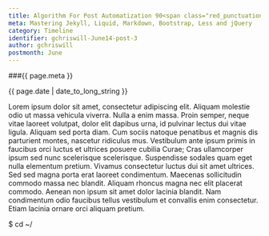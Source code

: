 ```yaml
---
title: Algorithm For Post Automatization 90<span class="red_punctuation">%</span> Completed<span class="red_punctuation">!</span>
meta: Mastering Jekyll, Liquid, Markdown, Bootstrap, Less and jQuery
category: Timeline
identifier: gchriswill-June14-post-3
author: gchriswill
postmonth: June
---
```


###{{ page.meta }}

{{ page.date | date_to_long_string }}


Lorem ipsum dolor sit amet, consectetur adipiscing elit.
Aliquam molestie odio ut massa vehicula viverra.
Nulla a enim massa. Proin semper, neque vitae laoreet volutpat, dolor elit dapibus urna, id pulvinar lectus dui vitae ligula.
Aliquam sed porta diam.
Cum sociis natoque penatibus et magnis dis parturient montes, nascetur ridiculus mus.
Vestibulum ante ipsum primis in faucibus orci luctus et ultrices posuere cubilia Curae; Cras ullamcorper ipsum sed nunc scelerisque scelerisque.
Suspendisse sodales quam eget nulla elementum pretium.
Vivamus consectetur luctus dui sit amet ultrices.
Sed sed magna porta erat laoreet condimentum.
Maecenas sollicitudin commodo massa nec blandit.
Aliquam rhoncus magna nec elit placerat commodo.
Aenean non ipsum sit amet dolor lacinia blandit.
Nam condimentum odio faucibus tellus vestibulum et convallis enim consectetur.
Etiam lacinia ornare orci aliquam pretium.


<span class="red_punctuation">$</span> cd <span class="red_punctuation">~/</span>
